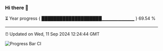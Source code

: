 ### Hi there 👋

⏳ Year progress { ████████████████████▁▁▁▁▁▁▁▁▁▁ } 69.54 %

---

⏰ Updated on Wed, 11 Sep 2024 12:24:44 GMT

![Progress Bar CI](https://github.com/liununu/liununu/workflows/Progress%20Bar%20CI/badge.svg)
